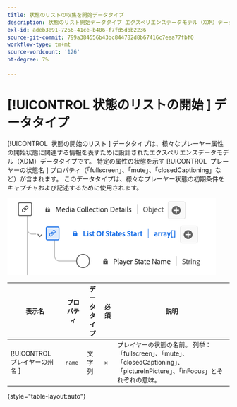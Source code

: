 ```yaml
---
title: 状態のリストの収集を開始データタイプ
description: 状態のリスト開始データタイプ エクスペリエンスデータモデル（XDM）データタイプについて説明します。
exl-id: adeb3e91-7266-41ce-b406-f7fd5dbb2236
source-git-commit: 799a384556b43bc844782d8b67416c7eea77fbf0
workflow-type: tm+mt
source-wordcount: '126'
ht-degree: 7%

---
```


# [!UICONTROL &#x200B; 状態のリストの開始 &#x200B;] データタイプ

[!UICONTROL &#x200B; 状態の開始のリスト &#x200B;] データタイプは、様々なプレーヤー属性の開始状態に関連する情報を表すために設計されたエクスペリエンスデータモデル（XDM）データタイプです。 特定の属性の状態を示す [!UICONTROL &#x200B; プレーヤーの状態名 &#x200B;] プロパティ（「fullscreen」、「mute」、「closedCaptioning」など）が含まれます。 このデータタイプは、様々なプレーヤー状態の初期条件をキャプチャおよび記述するために使用されます。

![&#x200B; 状態のリストの開始 [!UICONTROL &#x200B; データタイプ &#x200B;] 図 &#x200B;](../images/data-types/list-of-states-start-collection.png)

| 表示名 | プロパティ | データタイプ | 必須 | 説明 |
|--------------------------------|--------------|-----------|-----------|-------------------------------------------------|
| [!UICONTROL &#x200B; プレイヤーの州名 &#x200B;] | `name` | 文字列 | × | プレイヤーの状態の名前。 列挙：「fullscreen」、「mute」、「closedCaptioning」、「pictureInPicture」、「inFocus」とそれぞれの意味。 |

{style="table-layout:auto"}
